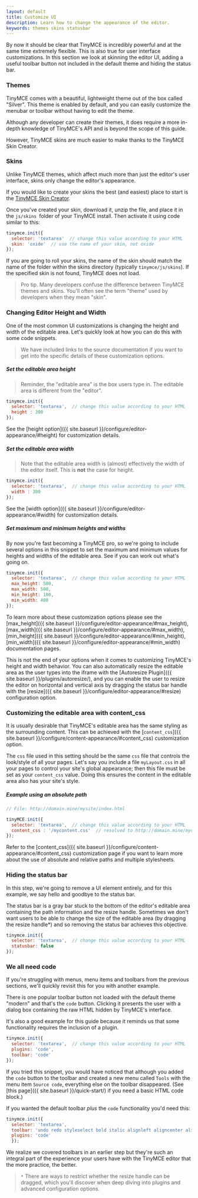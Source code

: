 ```yaml
---
layout: default
title: Customize UI
description: Learn how to change the appearance of the editor.
keywords: themes skins statusbar
---
```


By now it should be clear that TinyMCE is incredibly powerful and at the same time extremely flexible. This is also true for user interface customizations. In this section we look at skinning the editor UI, adding a useful toolbar button not included in the default theme and hiding the status bar.

### Themes

TinyMCE comes with a beautiful, lightweight theme out of the box called "Silver". This theme is enabled by default, and you can easily customize the menubar or toolbar without having to edit the theme.

Although any developer can create their themes, it does require a more in-depth knowledge of TinyMCE's API and is beyond the scope of this guide.

However, TinyMCE skins are much easier to make thanks to the TinyMCE Skin Creator.

### Skins

Unlike TinyMCE themes, which affect much more than just the editor's user interface, skins only change the editor's appearance.

If you would like to create your skins the best (and easiest) place to start is the [TinyMCE Skin Creator](http://skin.tinymce.com/).

Once you've created your skin, download it, unzip the file, and place it in the `js/skins `folder of your TinyMCE install. Then activate it using code similar to this:

```js
tinymce.init({
  selector: 'textarea'  // change this value according to your HTML
  skin: 'oxide'  // use the name of your skin, not oxide
});
```

If you are going to roll your skins, the name of the skin should match the name of the folder within the skins directory (typically `tinymce/js/skins`). If the specified skin is not found, TinyMCE does not load.

> Pro tip. Many developers confuse the difference between TinyMCE themes and skins. You'll often see the term "theme" used by developers when they mean "skin". 

### Changing Editor Height and Width

One of the most common UI customizations is changing the height and width of the editable area. Let's quickly look at how you can do this with some code snippets.

> We have included links to the source documentation if you want to get into the specific details of these customization options.

##### Set the editable area height

> Reminder, the "editable area" is the box users type in. The editable area is different from the "editor".

```js
tinymce.init({
  selector: 'textarea',  // change this value according to your HTML
  height : 300
});
```

See the [height option]({{ site.baseurl }}/configure/editor-appearance/#height) for customization details.

##### Set the editable area width

> Note that the editable area width is (almost) effectively the width of the editor itself. This is **not** the case for height.

```js
tinymce.init({
  selector: 'textarea',  // change this value according to your HTML
  width : 300
});
```

See the [width option]({{ site.baseurl }}/configure/editor-appearance/#width) for customization details.


##### Set maximum and minimum heights and widths

By now you're fast becoming a TinyMCE pro, so we're going to include several options in this snippet to set the maximum and minimum values for heights and widths of the editable area. See if you can work out what's going on.

```js
tinymce.init({
  selector: 'textarea',  // change this value according to your HTML
  max_height: 500,
  max_width: 500,
  min_height: 100,
  min_width: 400
});
```

To learn more about these customization options please see the [max_height]({{ site.baseurl }}/configure/editor-appearance/#max_height), [max_width]({{ site.baseurl }}/configure/editor-appearance/#max_width), [min_height]({{ site.baseurl }}/configure/editor-appearance/#min_height), [min_width]({{ site.baseurl }}/configure/editor-appearance/#min_width) documentation pages.

This is not the end of your options when it comes to customizing TinyMCE's height and width behavior. You can also automatically resize the editable area as the user types into the iframe with the [Autoresize Plugin]({{ site.baseurl }}/plugins/autoresize/), and you can enable the user to resize the editor on horizontal and vertical axis by dragging the status bar handle with the [resize]({{ site.baseurl }}/configure/editor-appearance/#resize) configuration option.

### Customizing the editable area with content_css

It is usually desirable that TinyMCE's editable area has the same styling as the surrounding content. This can be achieved with the [`content_css`]({{ site.baseurl }}/configure/content-appearance/#content_css) customization option.

The `css` file used in this setting should be the same `css` file that controls the look/style of all your pages. Let's say you include a file `myLayout.css` in all your pages to control your site's global appearance; then this file must be set as your `content_css` value. Doing this ensures the content in the editable area also has your site's style.

##### Example using an absolute path

```js
// File: http://domain.mine/mysite/index.html

tinyMCE.init({
  selector: 'textarea',  // change this value according to your HTML
  content_css : '/mycontent.css'  // resolved to http://domain.mine/mycontent.css
});
```

Refer to the [content_css]({{ site.baseurl }}/configure/content-appearance/#content_css) customization page if you want to learn more about the use of absolute and relative paths and multiple stylesheets.

### Hiding the status bar

In this step, we're going to remove a UI element entirely, and for this example, we say hello and goodbye to the status bar.

The status bar is a gray bar stuck to the bottom of the editor's editable area containing the path information and the resize handle. Sometimes we don't want users to be able to change the size of the editable area (by dragging the resize handle*) and so removing the status bar achieves this objective.

```js
tinymce.init({
  selector: 'textarea',  // change this value according to your HTML
  statusbar: false
});
```


### We all need code

If you're struggling with menus, menu items and toolbars from the previous sections, we'll quickly revisit this for you with another example.

There is one popular toolbar button not loaded with the default theme "modern" and that's the `code` button. Clicking it presents the user with a dialog box containing the raw HTML hidden by TinyMCE's interface.

It's also a good example for this guide because it reminds us that some functionality requires the inclusion of a plugin.

```js
tinymce.init({
  selector: 'textarea',  // change this value according to your HTML
  plugins: 'code',
  toolbar: 'code'
});
```

If you tried this snippet, you would have noticed that although you added the `code` button to the toolbar and created a new menu called `Tools` with the menu item `Source code`, everything else on the toolbar disappeared. (See [this page]({{ site.baseurl }}/quick-start/) if you need a basic HTML code block.)

If you wanted the default toolbar *plus* the `code` functionality you'd need this:

```js
tinymce.init({
  selector: 'textarea',
  toolbar: 'undo redo styleselect bold italic alignleft aligncenter alignright bullist numlist outdent indent code',
  plugins: 'code'
  });
```

We realize we covered toolbars in an earlier step but they're such an integral part of the experience your users have with the TinyMCE editor that the more practice, the better.

> `*` There are ways to restrict whether the resize handle can be dragged, which you'll discover when deep diving into plugins and advanced configuration options.
